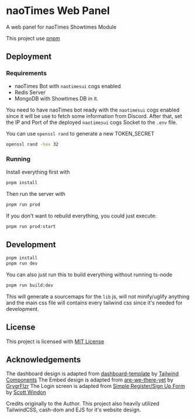# naoTimes Web Panel
A web panel for naoTimes Showtimes Module

This project use [pnpm](https://pnpm.js.org/)

## Deployment

### Requirements
- naoTimes Bot with `naotimesui` cogs enabled
- Redis Server
- MongoDB with Showtimes DB in it.

You need to have naoTimes bot ready with the `naotimesui` cogs enabled since it will be use to fetch some information from Discord.
After that, set the IP and Port of the deployed `naotimesui` cogs Socket to the `.env` file.

You can use `openssl rand` to generate a new TOKEN_SECRET<br>
```bash
openssl rand -hex 32
```

### Running
Install everything first with
```bash
pnpm install
```

Then run the server with
```bash
pnpm run prod
```

If you don't want to rebuild everything, you could just execute:
```bash
pnpm run prod:start
```

## Development

```bash
pnpm install
pnpm run dev
```

You can also just run this to build everything without running ts-node
```bash
pnpm run build:dev
```

This will generate a sourcemaps for the `lib` js, will not minify/uglify anything and the main css file will contains every tailwind css since it's needed for development.

## License
This project is licensed with [MIT License](LICENSE)

## Acknowledgements
The dashboard design is adapted from [dashboard-template](https://github.com/tailwindcomponents/dashboard-template) by [Tailwind Components](https://github.com/tailwindcomponents)
The Embed design is adapted from [are-we-there-yet](https://github.com/GrygrFlzr/are-we-there-yet) by [GrygrFlzr](https://github.com/GrygrFlzr)
The Login screen is adapted from [Simple Register/Sign Up Form](https://tailwindcomponents.com/component/simple-registersign-up-form) by [Scott Windon](https://tailwindcomponents.com/u/scott-windon)

Credits originally to the Author.
This project also heavily utilized TailwindCSS, cash-dom and EJS for it's website design.
